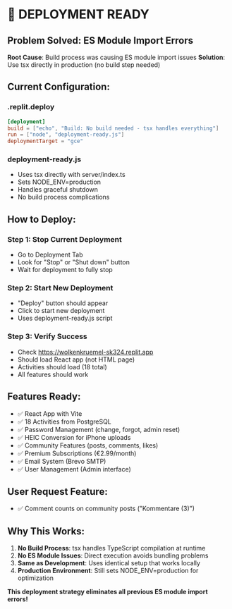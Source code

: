 # 🚀 DEPLOYMENT READY

## Problem Solved: ES Module Import Errors

**Root Cause**: Build process was causing ES module import issues
**Solution**: Use tsx directly in production (no build step needed)

## Current Configuration:

### .replit.deploy
```toml
[deployment]
build = ["echo", "Build: No build needed - tsx handles everything"]  
run = ["node", "deployment-ready.js"]
deploymentTarget = "gce"
```

### deployment-ready.js
- Uses tsx directly with server/index.ts
- Sets NODE_ENV=production  
- Handles graceful shutdown
- No build process complications

## How to Deploy:

### Step 1: Stop Current Deployment
- Go to Deployment Tab
- Look for "Stop" or "Shut down" button
- Wait for deployment to fully stop

### Step 2: Start New Deployment  
- "Deploy" button should appear
- Click to start new deployment
- Uses deployment-ready.js script

### Step 3: Verify Success
- Check https://wolkenkruemel-sk324.replit.app
- Should load React app (not HTML page)
- Activities should load (18 total)
- All features should work

## Features Ready:
- ✅ React App with Vite
- ✅ 18 Activities from PostgreSQL
- ✅ Password Management (change, forgot, admin reset)
- ✅ HEIC Conversion for iPhone uploads
- ✅ Community Features (posts, comments, likes)
- ✅ Premium Subscriptions (€2.99/month)
- ✅ Email System (Brevo SMTP)
- ✅ User Management (Admin interface)

## User Request Feature:
- ✅ Comment counts on community posts ("Kommentare (3)")

## Why This Works:
1. **No Build Process**: tsx handles TypeScript compilation at runtime
2. **No ES Module Issues**: Direct execution avoids bundling problems
3. **Same as Development**: Uses identical setup that works locally
4. **Production Environment**: Still sets NODE_ENV=production for optimization

**This deployment strategy eliminates all previous ES module import errors!**